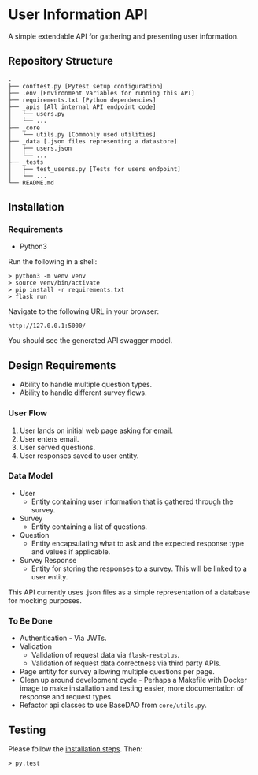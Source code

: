 # User Information API

A simple extendable API for gathering and presenting user information.

## Repository Structure
```
.
├── conftest.py [Pytest setup configuration]
├── .env [Environment Variables for running this API]
├── requirements.txt [Python dependencies]
├── _apis [All internal API endpoint code]
│   └── users.py
│   └── ...
├── _core
│   └── utils.py [Commonly used utilities]
├── _data [.json files representing a datastore]
│   ├── users.json
│   └── ...
├── _tests
│   ├── test_userss.py [Tests for users endpoint]
│   └── ...
└── README.md
```

## Installation

### Requirements
* Python3

Run the following in a shell:

```
> python3 -m venv venv
> source venv/bin/activate
> pip install -r requirements.txt
> flask run
```

Navigate to the following URL in your browser:
```
http://127.0.0.1:5000/
```

You should see the generated API swagger model.

## Design Requirements
* Ability to handle multiple question types.
* Ability to handle different survey flows.

### User Flow
1. User lands on initial web page asking for email.
2. User enters email.
3. User served questions.
4. User responses saved to user entity.

### Data Model
* User
    * Entity containing user information that is gathered through the survey.
* Survey
    * Entity containing a list of questions.
* Question
    * Entity encapsulating what to ask and the expected response type and values if applicable.
* Survey Response
    * Entity for storing the responses to a survey. This will be linked to a user entity.

This API currently uses .json files as a simple representation of a database for mocking purposes.

### To Be Done
* Authentication - Via JWTs.
* Validation 
    * Validation of request data via `flask-restplus`.
    * Validation of request data correctness via third party APIs.
* Page entity for survey allowing multiple questions per page.
* Clean up around development cycle - Perhaps a Makefile with Docker image to make installation and testing easier, more documentation of response and request types.
* Refactor api classes to use BaseDAO from `core/utils.py`.

## Testing

Please follow the [installation steps](##Installation). Then:
```
> py.test
```